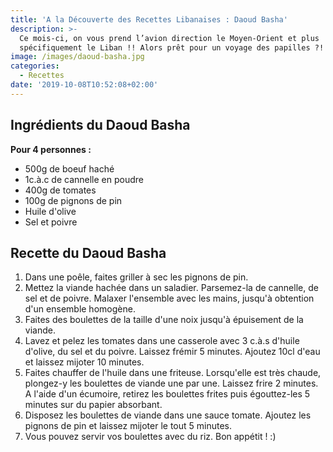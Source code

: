 ```yaml
---
title: 'A la Découverte des Recettes Libanaises : Daoud Basha'
description: >-
  Ce mois-ci, on vous prend l’avion direction le Moyen-Orient et plus
  spécifiquement le Liban !! Alors prêt pour un voyage des papilles ?!
image: /images/daoud-basha.jpg
categories:
  - Recettes
date: '2019-10-08T10:52:08+02:00'
---
```

## Ingrédients du Daoud Basha

**Pour 4 personnes :**

* 500g de boeuf haché
* 1c.à.c de cannelle en poudre
* 400g de tomates
* 100g de pignons de pin
* Huile d'olive
* Sel et poivre

## Recette du Daoud Basha

1. Dans une poêle, faites griller à sec les pignons de pin.
2. Mettez la viande hachée dans un saladier. Parsemez-la de cannelle, de sel et de poivre. Malaxer l'ensemble avec les mains, jusqu'à obtention d'un ensemble homogène.
3. Faites des boulettes de la taille d'une noix jusqu'à épuisement de la viande.
4. Lavez et pelez les tomates dans une casserole avec 3 c.à.s d'huile d'olive, du sel et du poivre. Laissez frémir 5 minutes. Ajoutez 10cl d'eau et laissez mijoter 10 minutes.
5. Faites chauffer de l'huile dans une friteuse. Lorsqu'elle est très chaude, plongez-y les boulettes de viande une par une. Laissez frire 2 minutes. A l'aide d'un écumoire, retirez les boulettes frites puis égouttez-les 5 minutes sur du papier absorbant.
6. Disposez les boulettes de viande dans une sauce tomate. Ajoutez les pignons de pin et laissez mijoter le tout 5 minutes.
7. Vous pouvez servir vos boulettes avec du riz. Bon appétit ! :)
